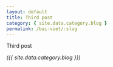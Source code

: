 ```yaml
---
layout: default
title: Third post
category: { site.data.category.blog }
permalink: /bai-viet/:slug
---
```

<p>Third post</p>
<i>({{ site.data.category.blog }})</i>